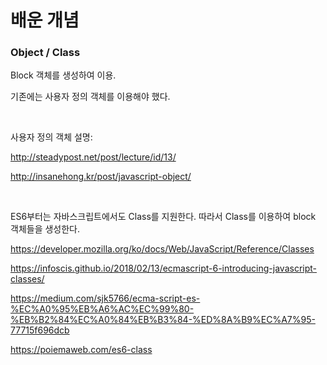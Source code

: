 # 배운 개념

### Object / Class

Block 객체를 생성하여 이용.

기존에는 사용자 정의 객체를 이용해야 했다.
  
  
<br/>

사용자 정의 객체 설명: 

http://steadypost.net/post/lecture/id/13/

http://insanehong.kr/post/javascript-object/
  
<br/>
  
  
ES6부터는 자바스크립트에서도 Class를 지원한다. 따라서 Class를 이용하여 block 객체들을 생성한다.

https://developer.mozilla.org/ko/docs/Web/JavaScript/Reference/Classes

https://infoscis.github.io/2018/02/13/ecmascript-6-introducing-javascript-classes/

https://medium.com/sjk5766/ecma-script-es-%EC%A0%95%EB%A6%AC%EC%99%80-%EB%B2%84%EC%A0%84%EB%B3%84-%ED%8A%B9%EC%A7%95-77715f696dcb

https://poiemaweb.com/es6-class
